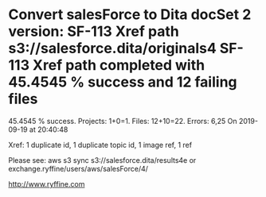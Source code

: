# Convert salesForce to Dita docSet 2 version: SF-113 Xref path s3://salesforce.dita/originals4 SF-113 Xref path completed with 45.4545 % success and 12 failing files

45.4545 % success. Projects: 1+0=1.  Files: 12+10=22. Errors: 6,25  On 2019-09-19 at 20:40:48

Xref: 1 duplicate id, 1 duplicate topic id, 1 image ref, 1 ref

Please see: aws s3 sync s3://salesforce.dita/results4e or exchange.ryffine/users/aws/salesForce/4/

http://www.ryffine.com

